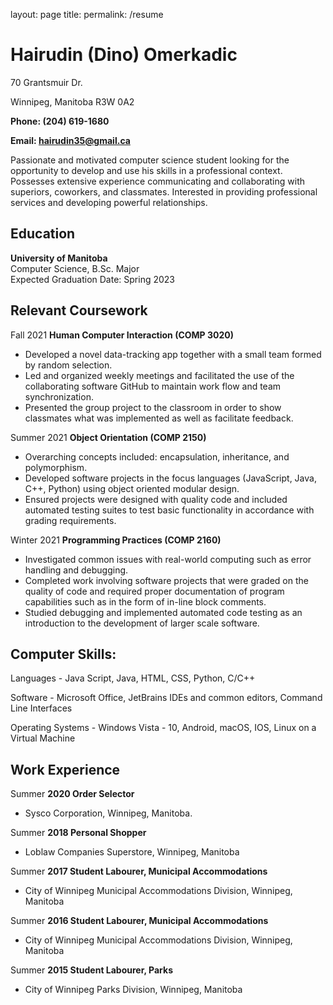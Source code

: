 layout: page
title:
permalink: /resume

# **Hairudin (Dino) Omerkadic**

70 Grantsmuir Dr.

Winnipeg, Manitoba R3W 0A2

**Phone: (204) 619-1680**

**Email: hairudin35@gmail.ca**

Passionate and motivated computer science student looking for the opportunity to develop and use his skills in a professional context. Possesses extensive experience communicating and collaborating with superiors, coworkers, and classmates.  Interested in providing professional services and developing powerful relationships.

## **Education**

**University of Manitoba**  
Computer Science, B.Sc. Major  
Expected Graduation Date: Spring 2023

## **Relevant Coursework**

Fall 2021 **Human Computer Interaction (COMP 3020)**

* Developed a novel data-tracking app together with a small team formed by random selection. 
* Led and organized weekly meetings and facilitated the use of the collaborating software GitHub to maintain work flow and team synchronization.
* Presented the group project to the classroom in order to show classmates what was implemented as well as facilitate feedback.

Summer 2021 **Object Orientation (COMP 2150)**

* Overarching concepts included: encapsulation, inheritance, and polymorphism.
* Developed software projects in the focus languages (JavaScript, Java, C++, Python) using object oriented modular design.
* Ensured projects were designed with quality code and included automated testing suites to test basic functionality in accordance with grading requirements.

Winter 2021 **Programming Practices (COMP 2160)**

* Investigated common issues with real-world computing such as error handling and debugging.
* Completed work involving software projects that were graded on the quality of code and required proper documentation of program capabilities such as in the form of in-line block comments.
* Studied debugging and implemented automated code testing as an introduction to the development of larger scale software.

## **Computer Skills:**

Languages			- Java Script,  Java,  HTML, CSS, Python, C/C++

Software			- Microsoft Office, JetBrains IDEs and common editors, Command Line Interfaces

Operating Systems		- Windows Vista - 10, Android, macOS, IOS, Linux on a Virtual Machine

## **Work Experience**

Summer **2020 Order Selector**

* Sysco Corporation, Winnipeg, Manitoba.

Summer **2018 Personal Shopper**

* Loblaw Companies Superstore, Winnipeg, Manitoba

Summer **2017 Student Labourer, Municipal Accommodations**

* City of Winnipeg Municipal Accommodations Division, Winnipeg, Manitoba

Summer **2016 Student Labourer, Municipal Accommodations**

* City of Winnipeg Municipal Accommodations Division, Winnipeg, Manitoba

Summer **2015 Student Labourer, Parks**

* City of Winnipeg Parks Division, Winnipeg, Manitoba
